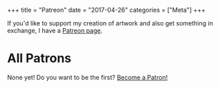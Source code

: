 +++
title = "Patreon"
date = "2017-04-26"
categories = ["Meta"]
+++

If you'd like to support my creation of artwork and also get something
in exchange, I have a
[Patreon page](https://patreon.com/preview/3f0bcde95d1348d5b0b6b1185fcd3a82).

# All Patrons

None yet! Do you want to be the first?
[Become a Patron!](https://patreon.com/preview/3f0bcde95d1348d5b0b6b1185fcd3a82)
